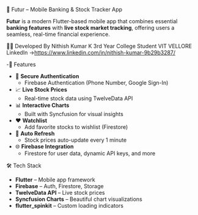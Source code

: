 💸 Futur – Mobile Banking & Stock Tracker App

**Futur** is a modern Flutter-based mobile app that combines essential **banking features** with **live stock market tracking**, offering users a seamless, real-time financial experience.

🧑‍💻 Developed By
Nithish Kumar K
3rd Year College Student
VIT VELLORE
LinkedIn →https://www.linkedin.com/in/nithish-kumar-9b29b3287/



-🚀 Features

- 🔐 **Secure Authentication**
    - Firebase Authentication (Phone Number, Google Sign-In)
- 📈 **Live Stock Prices**
    - Real-time stock data using TwelveData API
- 📊 **Interactive Charts**
    - Built with Syncfusion for visual insights
- ❤️ **Watchlist**
    - Add favorite stocks to wishlist (Firestore)
- 🔄 **Auto Refresh**
    - Stock prices auto-update every 1 minute
- 🌐 **Firebase Integration**
    - Firestore for user data, dynamic API keys, and more


🛠️ Tech Stack

- **Flutter** – Mobile app framework
- **Firebase** – Auth, Firestore, Storage
- **TwelveData API** – Live stock prices
- **Syncfusion Charts** – Beautiful chart visualizations
- **flutter_spinkit** – Custom loading indicators


